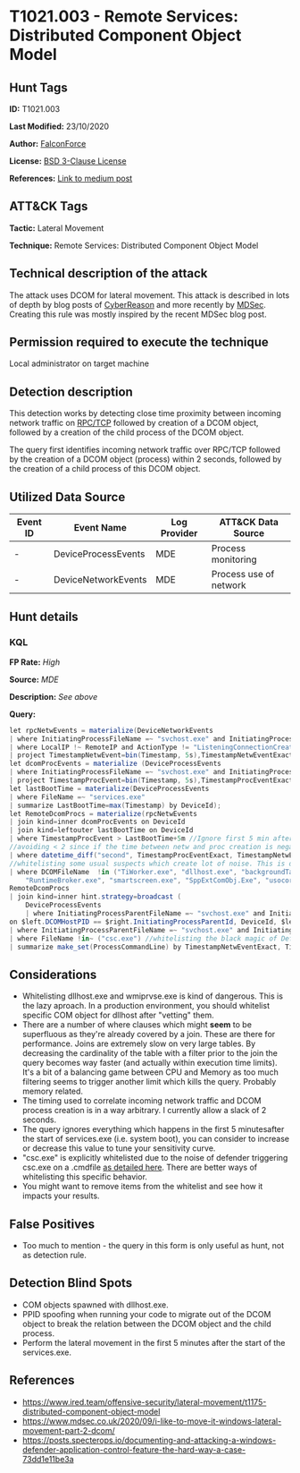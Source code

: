 # T1021.003 - Remote Services: Distributed Component Object Model
## Hunt Tags
**ID:** T1021.003

**Last Modified:** 23/10/2020

**Author:** [FalconForce](https://falconforce.nl/)

**License:** [BSD 3-Clause License](https://github.com/FalconForceTeam/FalconFriday/blob/master/LICENSE)

**References:** [Link to medium post](TODO)

## ATT&CK Tags
**Tactic:** Lateral Movement

**Technique:** Remote Services: Distributed Component Object Model

## Technical description of the attack
The attack uses DCOM for lateral movement. This attack is described in lots of depth by blog posts of [CyberReason](https://www.cybereason.com/blog/dcom-lateral-movement-techniques) and more recently by [MDSec](https://www.mdsec.co.uk/2020/09/i-like-to-move-it-windows-lateral-movement-part-2-dcom/). Creating this rule was mostly inspired by the recent MDSec blog post. 

## Permission required to execute the technique
Local administrator on target machine
## Detection description
This detection works by detecting close time proximity between incoming network traffic on [RPC/TCP]((https://docs.microsoft.com/en-us/windows/win32/services/services-and-rpc-tcp)) followed by creation of a DCOM object, followed by a creation of the child process of the DCOM object. 

The query first identifies incoming network traffic over RPC/TCP followed by the creation of a DCOM object (process) within 2 seconds, followed by the creation of a child process of this DCOM object. 

## Utilized Data Source
| Event ID | Event Name | Log Provider | ATT&CK Data Source |
|---------|---------|----------|---------|
| - | DeviceProcessEvents | MDE | Process monitoring |
| - | DeviceNetworkEvents | MDE | Process use of network |

## Hunt details
### KQL

**FP Rate:** *High*

**Source:** *MDE*

**Description:** *See above*

**Query:**

```C#
let rpcNetwEvents = materialize(DeviceNetworkEvents
| where InitiatingProcessFileName =~ "svchost.exe" and InitiatingProcessCommandLine contains "rpcss" and LocalPort == 135
| where LocalIP !~ RemoteIP and ActionType != "ListeningConnectionCreated"
| project TimestampNetwEvent=bin(Timestamp, 5s),TimestampNetwEventExact=Timestamp, DeviceId, DeviceName, RPCHostID=InitiatingProcessId, RPCHostFileName=InitiatingProcessFileName, LocalIP, RemoteIP);
let dcomProcEvents = materialize (DeviceProcessEvents
| where InitiatingProcessFileName =~ "svchost.exe" and InitiatingProcessCommandLine contains "dcomlaunch"
| project TimestampProcEvent=bin(Timestamp, 5s),TimestampProcEventExact=Timestamp, DeviceId, DeviceName, DCOMHostPID=InitiatingProcessId, DCOMHostFileName=InitiatingProcessFileName, DCOMPID=ProcessId, DCOMFileName=FileName, DCOMCmdLine=ProcessCommandLine);
let lastBootTime = materialize(DeviceProcessEvents
| where FileName =~ "services.exe"
| summarize LastBootTime=max(Timestamp) by DeviceId);
let RemoteDcomProcs = materialize(rpcNetwEvents
| join kind=inner dcomProcEvents on DeviceId 
| join kind=leftouter lastBootTime on DeviceId
| where TimestampProcEvent > LastBootTime+5m //Ignore first 5 min after boot
//avoiding < 2 since if the time between netw and proc creation is negative, they can't be related. Network event must come first. 
| where datetime_diff("second", TimestampProcEventExact, TimestampNetwEventExact) between (0 .. 2) 
//whitelisting some usual suspects which create lot of noise. This is dangerous though...huge gap for bypass. 
| where DCOMFileName  !in ("TiWorker.exe", "dllhost.exe", "backgroundTaskHost.exe", "mobsync.exe", "WmiPrvSE.exe", 
    "RuntimeBroker.exe", "smartscreen.exe", "SppExtComObj.Exe", "usocoreworker.exe", "browser_broker.exe", "ssoncom.exe"));
RemoteDcomProcs
| join kind=inner hint.strategy=broadcast (
    DeviceProcessEvents 
    | where InitiatingProcessParentFileName =~ "svchost.exe" and InitiatingProcessFileName in ((RemoteDcomProcs | project DCOMFileName))) 
on $left.DCOMHostPID == $right.InitiatingProcessParentId, DeviceId, $left.DCOMPID == $right.InitiatingProcessId
| where InitiatingProcessParentFileName =~ "svchost.exe" and InitiatingProcessFileName =~ DCOMFileName 
| where FileName !in~ ("csc.exe") //whitelisting the black magic of Defender.
| summarize make_set(ProcessCommandLine) by TimestampNetwEventExact, TimestampProcEventExact, DeviceId, DeviceName, InitiatingProcessId, LocalIP, RemoteIP, LastBootTime, DCOMCmdLine
```

## Considerations
* Whitelisting dllhost.exe and wmiprvse.exe is kind of dangerous. This is the lazy aproach. In a production environment, you should whitelist specific COM object for dllhost after "vetting" them. 
* There are a number of where clauses which might **seem** to be superfluous as they're already covered by a join. These are there for performance. Joins are extremely slow on very large tables. By decreasing the cardinality of the table with a filter prior to the join the query becomes way faster (and actually within execution time limits). It's a bit of a balancing game between CPU and Memory as too much filtering seems to trigger another limit which kills the query. Probably memory related. 
* The timing used to correlate incoming network traffic and DCOM process creation is in a way arbitrary. I currently allow a slack of 2 seconds. 
* The query ignores everything which happens in the first 5 minutesafter the start of services.exe (i.e. system boot), you can consider to increase or decrease this value to tune your sensitivity curve.
* "csc.exe" is explicitly whitelisted due to the noise of defender triggering csc.exe on a .cmdfile [as detailed here](https://posts.specterops.io/documenting-and-attacking-a-windows-defender-application-control-feature-the-hard-way-a-case-73dd1e11be3a). There are better ways of whitelisting this specific behavior. 
* You might want to remove items from the whitelist and see how it impacts your results. 

## False Positives
*  Too much to mention - the query in this form is only useful as hunt, not as detection rule. 
  

## Detection Blind Spots
* COM objects spawned with dllhost.exe. 
* PPID spoofing when running your code to migrate out of the DCOM object to break the relation between the DCOM object and the child process. 
* Perform the lateral movement in the first 5 minutes after the start of the services.exe. 

## References
*  https://www.ired.team/offensive-security/lateral-movement/t1175-distributed-component-object-model
*  https://www.mdsec.co.uk/2020/09/i-like-to-move-it-windows-lateral-movement-part-2-dcom/
*  https://posts.specterops.io/documenting-and-attacking-a-windows-defender-application-control-feature-the-hard-way-a-case-73dd1e11be3a